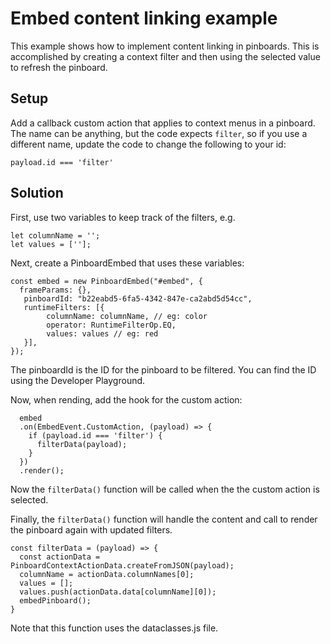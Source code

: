 # Embed content linking example

This example shows how to implement content linking in pinboards.  This is accomplished by creating a context filter and then using the selected value to refresh the pinboard.

## Setup

Add a callback custom action that applies to context menus in a pinboard.  The
name can be anything, but the code expects `filter`, so if you use a 
different name, update the code to change the following to your id: 

`payload.id === 'filter'`

## Solution

First, use two variables to keep track of the filters, e.g.
~~~
let columnName = '';
let values = [''];
~~~

Next, create a PinboardEmbed that uses these variables:

~~~
const embed = new PinboardEmbed("#embed", {
  frameParams: {},
   pinboardId: "b22eabd5-6fa5-4342-847e-ca2abd5d54cc",
   runtimeFilters: [{
        columnName: columnName, // eg: color
        operator: RuntimeFilterOp.EQ,
        values: values // eg: red
   }],
});
~~~

The pinboardId is the ID for the pinboard to be filtered.  You can find the ID using the Developer Playground.

Now, when rending, add the hook for the custom action:

~~~
  embed
  .on(EmbedEvent.CustomAction, (payload) => {
    if (payload.id === 'filter') {
      filterData(payload);
    }
  })
  .render();
~~~

Now the `filterData()` function will be called when the the custom action is selected.  

Finally, the `filterData()` function will handle the content and call to render the pinboard again with updated filters.

~~~
const filterData = (payload) => {
  const actionData = PinboardContextActionData.createFromJSON(payload);
  columnName = actionData.columnNames[0];
  values = [];
  values.push(actionData.data[columnName][0]);
  embedPinboard();
}
~~~

Note that this function uses the dataclasses.js file.
